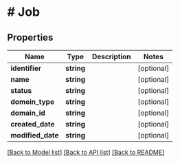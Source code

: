 # # Job

## Properties

Name | Type | Description | Notes
------------ | ------------- | ------------- | -------------
**identifier** | **string** |  | [optional]
**name** | **string** |  | [optional]
**status** | **string** |  | [optional]
**domein_type** | **string** |  | [optional]
**domain_id** | **string** |  | [optional]
**created_date** | **string** |  | [optional]
**modified_date** | **string** |  | [optional]

[[Back to Model list]](../../README.md#models) [[Back to API list]](../../README.md#endpoints) [[Back to README]](../../README.md)
